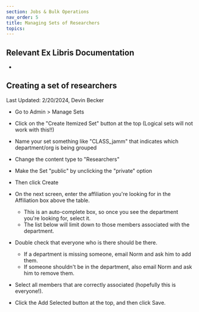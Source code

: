```yaml
---
section: Jobs & Bulk Operations
nav_order: 5
title: Managing Sets of Researchers
topics:
---
```

## Relevant Ex Libris Documentation
-

## Creating a set of researchers 

Last Updated: 2/20/2024, Devin Becker

* Go to Admin \> Manage Sets  
* Click on the "Create Itemized Set" button at the top (Logical sets will not work with this\!\!)  
* Name your set something like "CLASS\_jamm" that indicates which department/org is being grouped  
* Change the content type to "Researchers"   
* Make the Set "public" by unclicking the "private" option  
* Then click Create

* On the next screen, enter the affiliation you're looking for in the Affiliation box above the table.   
  * This is an auto-complete box, so once you see the department you're looking for, select it.   
  * The list below will limit down to those members associated with the department.    
* Double check that everyone who is there should be there.   
  * If a department is missing someone, email Norm and ask him to add them.   
  * If someone shouldn't be in the department, also email Norm and ask him to remove them.  
* Select all members that are correctly associated (hopefully this is everyone\!).   
* Click the Add Selected button at the top, and then click Save. 